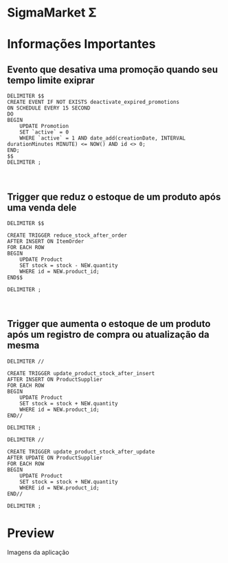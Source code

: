 # SigmaMarket Σ
<h1>Informações Importantes</h1>
<h2>Evento que desativa uma promoção quando seu tempo limite exiprar</h2>

```
DELIMITER $$
CREATE EVENT IF NOT EXISTS deactivate_expired_promotions
ON SCHEDULE EVERY 15 SECOND
DO
BEGIN
    UPDATE Promotion
    SET `active` = 0
    WHERE `active` = 1 AND date_add(creationDate, INTERVAL durationMinutes MINUTE) <= NOW() AND id <> 0;
END;
$$
DELIMITER ;
```

</br>
<h2>Trigger que reduz o estoque de um produto após uma venda dele</h2>

```
DELIMITER $$

CREATE TRIGGER reduce_stock_after_order
AFTER INSERT ON ItemOrder
FOR EACH ROW
BEGIN
    UPDATE Product
    SET stock = stock - NEW.quantity
    WHERE id = NEW.product_id;
END$$

DELIMITER ;
```

<br>
<h2>Trigger que aumenta o estoque de um produto após um registro de compra ou atualização da mesma</h2>

```
DELIMITER //

CREATE TRIGGER update_product_stock_after_insert
AFTER INSERT ON ProductSupplier
FOR EACH ROW
BEGIN
    UPDATE Product
    SET stock = stock + NEW.quantity
    WHERE id = NEW.product_id;
END//

DELIMITER ;
```

```
DELIMITER //

CREATE TRIGGER update_product_stock_after_update
AFTER UPDATE ON ProductSupplier
FOR EACH ROW
BEGIN
    UPDATE Product
    SET stock = stock + NEW.quantity
    WHERE id = NEW.product_id;
END//

DELIMITER ;
```

# Preview
Imagens da aplicação
